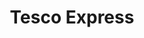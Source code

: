 ---
title: "Tesco Express"
url: /kingston-upon-hull/tesco-express-pioneer-way/
shop: convenience
---